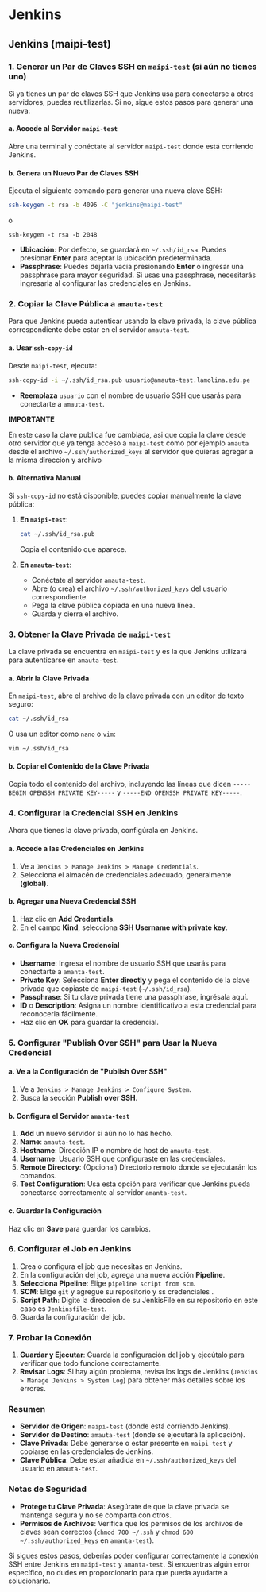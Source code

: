 # Jenkins

## Jenkins (maipi-test)

### **1. Generar un Par de Claves SSH en `maipi-test` (si aún no tienes uno)**

Si ya tienes un par de claves SSH que Jenkins usa para conectarse a otros servidores, puedes reutilizarlas. Si no, sigue estos pasos para generar una nueva:

#### **a. Accede al Servidor `maipi-test`**

Abre una terminal y conéctate al servidor `maipi-test` donde está corriendo Jenkins.

#### **b. Genera un Nuevo Par de Claves SSH**

Ejecuta el siguiente comando para generar una nueva clave SSH:

```bash
ssh-keygen -t rsa -b 4096 -C "jenkins@maipi-test"
```

o

```
ssh-keygen -t rsa -b 2048
```

- **Ubicación**: Por defecto, se guardará en `~/.ssh/id_rsa`. Puedes presionar **Enter** para aceptar la ubicación predeterminada.
- **Passphrase**: Puedes dejarla vacía presionando **Enter** o ingresar una passphrase para mayor seguridad. Si usas una passphrase, necesitarás ingresarla al configurar las credenciales en Jenkins.

### **2. Copiar la Clave Pública a `amauta-test`**

Para que Jenkins pueda autenticar usando la clave privada, la clave pública correspondiente debe estar en el servidor `amauta-test`.

#### **a. Usar `ssh-copy-id`**

Desde `maipi-test`, ejecuta:

```bash
ssh-copy-id -i ~/.ssh/id_rsa.pub usuario@amauta-test.lamolina.edu.pe
```

- **Reemplaza** `usuario` con el nombre de usuario SSH que usarás para conectarte a `amauta-test`.

**IMPORTANTE**

En este caso la clave publica fue cambiada, asi que copia la clave desde otro servidor que ya tenga acceso a `maipi-test` como por ejemplo `amauta` desde el archivo `~/.ssh/authorized_keys` al servidor que quieras agregar a la misma direccion y archivo

#### **b. Alternativa Manual**

Si `ssh-copy-id` no está disponible, puedes copiar manualmente la clave pública:

1. **En `maipi-test`**:

   ```bash
   cat ~/.ssh/id_rsa.pub
   ```

   Copia el contenido que aparece.

2. **En `amauta-test`**:
   - Conéctate al servidor `amauta-test`.
   - Abre (o crea) el archivo `~/.ssh/authorized_keys` del usuario correspondiente.
   - Pega la clave pública copiada en una nueva línea.
   - Guarda y cierra el archivo.

### **3. Obtener la Clave Privada de `maipi-test`**

La clave privada se encuentra en `maipi-test` y es la que Jenkins utilizará para autenticarse en `amauta-test`.

#### **a. Abrir la Clave Privada**

En `maipi-test`, abre el archivo de la clave privada con un editor de texto seguro:

```bash
cat ~/.ssh/id_rsa
```

O usa un editor como `nano` o `vim`:

```bash
vim ~/.ssh/id_rsa
```

#### **b. Copiar el Contenido de la Clave Privada**

Copia todo el contenido del archivo, incluyendo las líneas que dicen `-----BEGIN OPENSSH PRIVATE KEY-----` y `-----END OPENSSH PRIVATE KEY-----`.

### **4. Configurar la Credencial SSH en Jenkins**

Ahora que tienes la clave privada, configúrala en Jenkins.

#### **a. Accede a las Credenciales en Jenkins**

1. Ve a `Jenkins > Manage Jenkins > Manage Credentials`.
2. Selecciona el almacén de credenciales adecuado, generalmente **(global)**.

#### **b. Agregar una Nueva Credencial SSH**

1. Haz clic en **Add Credentials**.
2. En el campo **Kind**, selecciona **SSH Username with private key**.

#### **c. Configura la Nueva Credencial**

- **Username**: Ingresa el nombre de usuario SSH que usarás para conectarte a `amanta-test`.
- **Private Key**: Selecciona **Enter directly** y pega el contenido de la clave privada que copiaste de `maipi-test` (`~/.ssh/id_rsa`).
- **Passphrase**: Si tu clave privada tiene una passphrase, ingrésala aquí.
- **ID** o **Description**: Asigna un nombre identificativo a esta credencial para reconocerla fácilmente.
- Haz clic en **OK** para guardar la credencial.

### **5. Configurar "Publish Over SSH" para Usar la Nueva Credencial**

#### **a. Ve a la Configuración de "Publish Over SSH"**

1. Ve a `Jenkins > Manage Jenkins > Configure System`.
2. Busca la sección **Publish over SSH**.

#### **b. Configura el Servidor `amanta-test`**

1. **Add** un nuevo servidor si aún no lo has hecho.
2. **Name**: `amauta-test`.
3. **Hostname**: Dirección IP o nombre de host de `amauta-test`.
4. **Username**: Usuario SSH que configuraste en las credenciales.
5. **Remote Directory**: (Opcional) Directorio remoto donde se ejecutarán los comandos.
6. **Test Configuration**: Usa esta opción para verificar que Jenkins pueda conectarse correctamente al servidor `amanta-test`.

#### **c. Guardar la Configuración**

Haz clic en **Save** para guardar los cambios.

### **6. Configurar el Job en Jenkins**

1. Crea o configura el job que necesitas en Jenkins.
2. En la configuración del job, agrega una nueva acción **Pipeline**.
3. **Selecciona Pipeline**: Elige `pipeline script from scm`.
4. **SCM**: Elige `git` y agregue su repositorio y ss credenciales .
5. **Script Path**: Digite la direccion de su JenkisFile en su repositorio en este caso es `Jenkinsfile-test`.
6. Guarda la configuración del job.

### **7. Probar la Conexión**

1. **Guardar y Ejecutar**: Guarda la configuración del job y ejecútalo para verificar que todo funcione correctamente.
2. **Revisar Logs**: Si hay algún problema, revisa los logs de Jenkins (`Jenkins > Manage Jenkins > System Log`) para obtener más detalles sobre los errores.

### **Resumen**

- **Servidor de Origen**: `maipi-test` (donde está corriendo Jenkins).
- **Servidor de Destino**: `amauta-test` (donde se ejecutará la aplicación).
- **Clave Privada**: Debe generarse o estar presente en `maipi-test` y copiarse en las credenciales de Jenkins.
- **Clave Pública**: Debe estar añadida en `~/.ssh/authorized_keys` del usuario en `amauta-test`.

### **Notas de Seguridad**

- **Protege tu Clave Privada**: Asegúrate de que la clave privada se mantenga segura y no se comparta con otros.
- **Permisos de Archivos**: Verifica que los permisos de los archivos de claves sean correctos (`chmod 700 ~/.ssh` y `chmod 600 ~/.ssh/authorized_keys` en `amanta-test`).

Si sigues estos pasos, deberías poder configurar correctamente la conexión SSH entre Jenkins en `maipi-test` y `amanta-test`. Si encuentras algún error específico, no dudes en proporcionarlo para que pueda ayudarte a solucionarlo.
